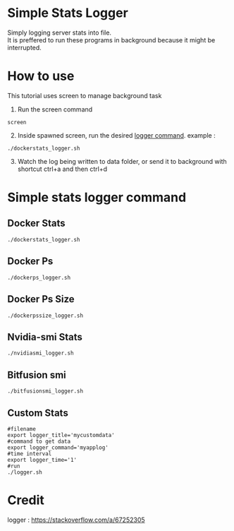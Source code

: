 # Simple Stats Logger
Simply logging server stats into file.  
It is preffered to run these programs in background because it might be interrupted.  

# How to use
This tutorial uses screen to manage background task
1. Run the screen command
  ```
  screen
  ```
2. Inside spawned screen, run the desired [logger command](#simple-stats-logger-command).  example : 
  ```
  ./dockerstats_logger.sh
  ```
3. Watch the log being written to data folder, or send it to background with shortcut ctrl+a and then ctrl+d

# Simple stats logger command

## Docker Stats
  ```
  ./dockerstats_logger.sh
  ```

## Docker Ps
  ```
  ./dockerps_logger.sh
  ```

## Docker Ps Size
  ```
  ./dockerpssize_logger.sh
  ```

## Nvidia-smi Stats
  ```
  ./nvidiasmi_logger.sh
  ```

## Bitfusion smi
  ```
  ./bitfusionsmi_logger.sh
  ```

## Custom Stats
  ```
  #filename
  export logger_title='mycustomdata'
  #command to get data
  export logger_command='myapplog'
  #time interval
  export logger_time='1'
  #run
  ./logger.sh
  ```

# Credit
logger : https://stackoverflow.com/a/67252305


